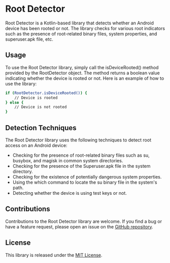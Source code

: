 # Root Detector

Root Detector is a Kotlin-based library that detects whether an Android device has been rooted or
not. The library checks for various root indicators such as the presence of root-related binary
files, system properties, and superuser.apk file, etc.

## Usage

To use the Root Detector library, simply call the isDeviceRooted() method provided by the
RootDetector object. The method returns a boolean value indicating whether the device is rooted or
not. Here is an example of how to use the library:

```bash
if (RootDetector.isDeviceRooted()) {
    // Device is rooted
} else {
    // Device is not rooted
}
```

## Detection Techniques

The Root Detector library uses the following techniques to detect root access on an Android device:

- Checking for the presence of root-related binary files such as su, busybox, and magisk in common
  system directories.
- Checking for the presence of the Superuser.apk file in the system directory.
- Checking for the existence of potentially dangerous system properties.
- Using the which command to locate the su binary file in the system's path.
- Detecting whether the device is using test keys or not.

## Contributions

Contributions to the Root Detector library are welcome. If you find a bug or have a feature request,
please open an issue on the [GitHub repository](https://github.com/thesarangal/RootDetector).

## License

This library is released under the [MIT License](https://opensource.org/licenses/MIT).
